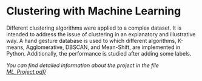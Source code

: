 # Clustering with Machine Learning

Different clustering algorithms were applied to a complex dataset. It is intended to address the issue of clustering in an explanatory and illustrative way. A hand gesture database is used to which different algorithms, K-means, Agglomerative, DBSCAN, and Mean-Shift, are implemented in Python. Additionally, the performance is studied after adding some labels.

*You can find detailed information about the project in the file [ML_Project.pdf/](./ML_Project.pdf)*
